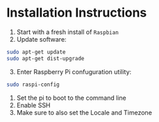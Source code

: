 # Installation Instructions

1. Start with a fresh install of `Raspbian`
2. Update software:

```bash
sudo apt-get update
sudo apt-get dist-upgrade
```

3. Enter Raspberry Pi confuguration utility:

```bash
sudo raspi-config
```
  1. Set the pi to boot to the command line
  2. Enable SSH
  3. Make sure to also set the Locale and Timezone
  
